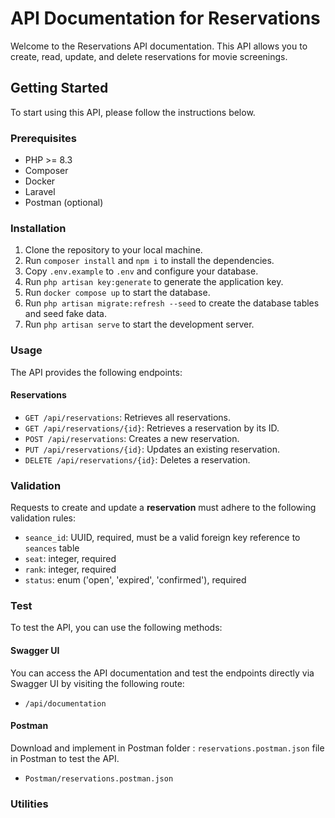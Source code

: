 # API Documentation for Reservations

Welcome to the Reservations API documentation. This API allows you to create, read, update, and delete reservations for movie screenings.

## Getting Started

To start using this API, please follow the instructions below.

### Prerequisites

- PHP >= 8.3
- Composer
- Docker
- Laravel
- Postman (optional)

### Installation

1. Clone the repository to your local machine.
2. Run `composer install` and `npm i` to install the dependencies.
3. Copy `.env.example` to `.env` and configure your database.
4. Run `php artisan key:generate` to generate the application key.
5. Run `docker compose up` to start the database.
6. Run `php artisan migrate:refresh --seed` to create the database tables and seed fake data.
7. Run `php artisan serve` to start the development server.

### Usage

The API provides the following endpoints:

#### Reservations

- `GET /api/reservations`: Retrieves all reservations.
- `GET /api/reservations/{id}`: Retrieves a reservation by its ID.
- `POST /api/reservations`: Creates a new reservation.
- `PUT /api/reservations/{id}`: Updates an existing reservation.
- `DELETE /api/reservations/{id}`: Deletes a reservation.

### Validation

Requests to create and update a **reservation** must adhere to the following validation rules:

- `seance_id`: UUID, required, must be a valid foreign key reference to `seances` table
- `seat`: integer, required
- `rank`: integer, required
- `status`: enum ('open', 'expired', 'confirmed'), required

### Test

To test the API, you can use the following methods:

#### Swagger UI
You can access the API documentation and test the endpoints directly via Swagger UI by visiting the following route:

- `/api/documentation`

#### Postman 

Download and implement in Postman folder : `reservations.postman.json` file in Postman to test the API.

- `Postman/reservations.postman.json`


### Utilities

